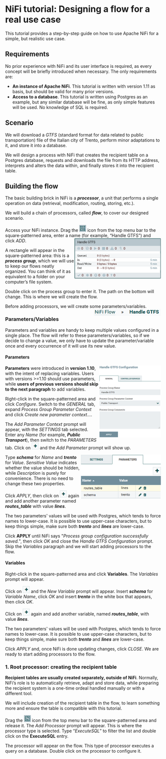 # NiFi tutorial: Designing a flow for a real use case
This tutorial provides a step-by-step guide on how to use Apache NiFi for a simple, but realistic use case.

## Requirements
No prior experience with NiFi and its user interface is required, as every concept will be briefly introduced when necessary.
The only requirements are:
-	**An instance of Apache NiFi**. This tutorial is written with version 1.11 as basis, but should be valid for many prior versions.
-	**Access to a database**. This tutorial is written using Postgres as an example, but any similar database will be fine, as only simple features will be used. No knowledge of SQL is required.

## Scenario
We will download a *GTFS* (standard format for data related to public transportation) file of the Italian city of Trento, perform minor adaptations to it, and store it into a database.

We will design a process with NiFi that creates the recipient table on a Postgres database, requests and downloads the file from its HTTP address, interprets and alters the data within, and finally stores it into the recipient table.

## Building the flow
The basic building brick in NiFi is a ***processor***, a unit that performs a single operation on data (retrieval, modification, routing, storing, etc.).

We will build a chain of processors, called ***flow***, to cover our designed scenario.

Access your NiFi instance. Drag the <img width="22" height="22" src="https://github.com/alb-car/dh-posts-resources/blob/master/nifi-beginner-guide/images/ui_pg.png"> icon from the top menu bar to the square-patterned area, enter a name (for example, “Handle GTFS”) and click *ADD*.
<img align="right" width="280" height="131" src="https://github.com/alb-car/dh-posts-resources/blob/master/nifi-tutorial-gtfs/images/t_pg.png">

A rectangle will appear in the square-patterned area: this is a ***process group***, which we will use to keep our flows neatly organized. You can think of it as equivalent to a folder on your computer’s file system.

Double click on the process group to enter it. The path on the bottom will change. This is where we will create the flow.

Before adding processors, we will create some parameters/variables.
<img align="right" src="https://github.com/alb-car/dh-posts-resources/blob/master/nifi-tutorial-gtfs/images/t_path.png">

### Parameters/Variables
Parameters and variables are handy to keep multiple values configured in a single place. The flow will refer to these parameters/variables, so if we decide to change a value, we only have to update the parameter/variable once and every occurrence of it will use its new value.

#### Parameters
<img align="right" width="200" height="233" src="https://github.com/alb-car/dh-posts-resources/blob/master/nifi-tutorial-gtfs/images/pc_config.png">

**Parameters** were introduced in **version 1.10**, with the intent of replacing variables. Users with versions >=1.10 should use parameters, while **users of previous versions should skip to the next paragraph** to add variables.

Right-click in the square-patterned area and click *Configure*. Switch to the *GENERAL* tab, expand *Process Group Parameter Context* and click *Create new parameter context...*.

The *Add Parameter Context* prompt will appear, with the *SETTINGS* tab selected. Enter any *Name* (for example, ***Public Transport***), then switch to the *PARAMETERS* tab. Click on <img width="22" height="22" src="https://github.com/alb-car/dh-posts-resources/blob/master/nifi-beginner-guide/images/button_plus.png"> and the *Add Parameter* prompt will show up.

<img align="right" width="260" height="143" src="https://github.com/alb-car/dh-posts-resources/blob/master/nifi-tutorial-gtfs/images/pc_parameters.png">

Type ***schema*** for *Name* and ***trento*** for *Value*. *Sensitive Value* indicates whether the value should be hidden, while *Description* is purely for convenience. There is no need to change these two properties.

Click *APPLY*, then click on <img width="22" height="22" src="https://github.com/alb-car/dh-posts-resources/blob/master/nifi-beginner-guide/images/button_plus.png"> again and add another parameter named ***routes_table*** with value ***lines***.

The two parameters' values will be used with Postgres, which tends to force names to lower-case. It is possible to use upper-case characters, but to keep things simple, make sure both ***trento*** and ***lines*** are lower-case.

Click **APPLY** until NiFi says "*Process group configuration successfully saved.*", then click *OK* and close the *Handle GTFS Configuration* prompt. Skip the *Variables* paragraph and we will start adding processors to the flow.

#### Variables
Right-click in the square-patterned area and click **Variables**. The *Variables* prompt will appear.

Click on <img width="22" height="22" src="https://github.com/alb-car/dh-posts-resources/blob/master/nifi-beginner-guide/images/button_plus.png"> and the *New Variable* prompt will appear. Insert ***schema*** for *Variable Name*, click *OK* and insert ***trento*** in the white box that appears, then click *OK*.

Click on <img width="22" height="22" src="https://github.com/alb-car/dh-posts-resources/blob/master/nifi-beginner-guide/images/button_plus.png"> again and add another variable, named ***routes_table***, with value ***lines***.

The two parameters' values will be used with Postgres, which tends to force names to lower-case. It is possible to use upper-case characters, but to keep things simple, make sure both ***trento*** and ***lines*** are lower-case.

Click *APPLY* and, once NiFi is done updating changes, click *CLOSE*. We are ready to start adding processors to the flow.

### 1. Root processor: creating the recipient table
**Recipient tables are usually created separately, outside of NiFi**. Normally, NiFi’s role is to automatically retrieve, adapt and store data, while preparing the recipient system is a one-time ordeal handled manually or with a different tool.

We will include creation of the recipient table in the flow, to learn something more and ensure the table is compatible with this tutorial.

Drag the <img width="22" height="22" src="https://github.com/alb-car/dh-posts-resources/blob/master/nifi-beginner-guide/images/ui_proc.png"> icon from the top menu bar to the square-patterned area and release it. The *Add Processor* prompt will appear. This is where the processor type is selected. Type “*ExecuteSQL*” to filter the list and double click on the **ExecuteSQL** entry.

The processor will appear on the flow. This type of processor executes a query on a database. Double click on the processor to configure it.
